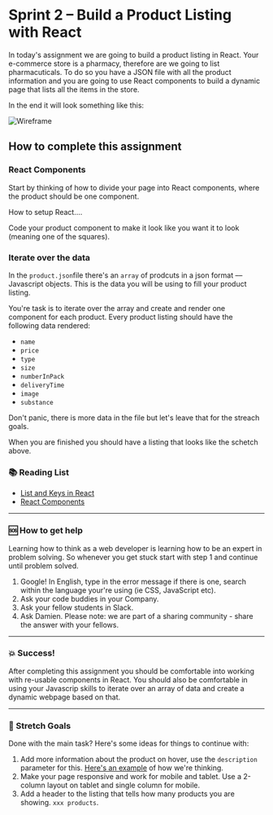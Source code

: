 # Sprint 2 – Build a Product Listing with React

In today's assignment we are going to build a product listing in React. Your e-commerce store is a pharmacy, therefore are we going to list pharmacuticals. To do so you have a JSON file with all the product information and you are going to use React components to build a dynamic page that lists all the items in the store. 

In the end it will look something like this: 

![Wireframe](https://github.com/Technigo/assignment-product-page/blob/master/wireframe-products.png)

## How to complete this assignment


### React Components

Start by thinking of how to divide your page into React components, where the product should be one component. 

How to setup React.... 

Code your product component to make it look like you want it to look (meaning one of the squares). 

### Iterate over the data

In the `product.json`file there's an `array` of prodcuts in a json format –– Javascript objects. This is the data you will be using to fill your product listing. 

You're task is to iterate over the array and create and render one component for each product. Every product listing should have the following data rendered: 

* `name`
* `price`
* `type`
* `size`
* `numberInPack`
* `deliveryTime`
* `image`
* `substance`

Don't panic, there is more data in the file but let's leave that for the streach goals. 

When you are finished you should have a listing that looks like the schetch above. 

### :books: Reading List

* [List and Keys in React](https://reactjs.org/docs/lists-and-keys.html)
* [React Components](https://reactjs.org/docs/react-component.html)

---

### :sos: How to get help
Learning how to think as a web developer is learning how to be an expert in problem solving. So whenever you get stuck start with step 1 and continue until problem solved.

1. Google! In English, type in the error message if there is one, search within the language your're using (ie CSS, JavaScript etc).
2. Ask your code buddies in your Company.
3. Ask your fellow students in Slack.
4. Ask Damien. Please note: we are part of a sharing community - share the answer with your fellows.

---

### :boom: Success!

After completing this assignment you should be comfortable into working with re-usable components in React. You should also be comfortable in using your Javascrip skills to iterate over an array of data and create a dynamic webpage based on that. 

---

### :runner: Stretch Goals

Done with the main task? Here's some ideas for things to continue with:

1. Add more information about the product on hover, use the `description` parameter for this. [Here's an example](https://www.apoteket.se/kategori/erbjudanden/) of how we're thinking. 
1. Make your page responsive and work for mobile and tablet. Use a 2-column layout on tablet and single column for mobile. 
1. Add a header to the listing that tells how many products you are showing. `xxx products`. 
